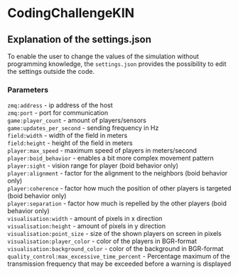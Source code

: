 # CodingChallengeKIN

## Explanation of the settings.json
To enable the user to change the values of the simulation without programming knowledge, the `settings.json` provides the possibility to edit the settings outside the code.  

### Parameters
`zmq:address` - ip address of the host  
`zmq:port` - port for communication  
`game:player_count` - amount of players/sensors  
`game:updates_per_second` - sending frequency in Hz  
`field:width` - width of the field in meters  
`field:height` - height of the field in meters  
`player:max_speed` - maximum speed of players in meters/second  
`player:boid_behavior` - enables a bit more complex movement pattern  
`player:sight` - vision range for player (boid behavior only)  
`player:alignment` - factor for the alignment to the neighbors (boid behavior only)  
`player:coherence` - factor how much the position of other players is targeted (boid behavior only)  
`player:separation` - factor how much is repelled by the other players (boid behavior only)  
`visualisation:width` - amount of pixels in x direction  
`visualisation:height` - amount of pixels in y direction  
`visualisation:point_size` - size of the shown players on screen in pixels  
`visualisation:player_color` - color of the players in BGR-format  
`visualisation:background_color` - color of the background in BGR-format  
`quality_control:max_excessive_time_percent` - Percentage maximum of the transmission frequency that may be exceeded before a warning is displayed  
